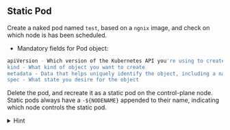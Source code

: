 ## Static Pod

Create a naked pod named `test`, based on a `ngnix` image, and check on which node is has been scheduled.

* Mandatory fields for Pod object:
```bash
apiVersion - Which version of the Kubernetes API you're using to create this object
kind - What kind of object you want to create
metadata - Data that helps uniquely identify the object, including a name string, UID, and optional namespace
spec - What state you desire for the object
```

Delete the pod, and recreate it as a static pod on the control-plane node. Static pods always have a `-${NODENAME}` appended to their name, indicating which node controls the static pod.

<details>
<summary>Hint</summary>
Create naked pod: <code>kubectl run test  --image=nginx</code> and <code>kubectl get no -owide</code>
<br>
Get po as yaml: <code>kubectl get po test -oyaml > pod.yaml</code> and remove non-mandatory fields.
<br>
Place the file at <code>/etc/kubernetes/manifests/kube-pod.yaml</code>
</details>